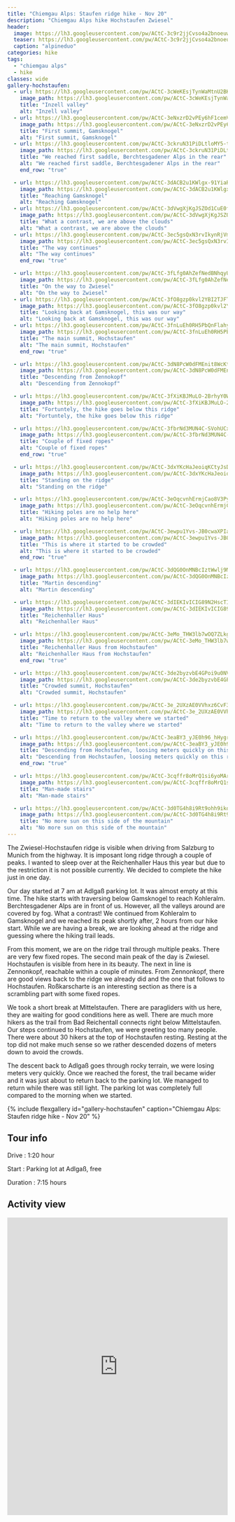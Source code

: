 ```yaml
---
title: "Chiemgau Alps: Staufen ridge hike - Nov 20"
description: "Chiemgau Alps hike Hochstaufen Zwiesel"
header:
  image: https://lh3.googleusercontent.com/pw/ACtC-3c9r2jjCvso4a2bnoeuwbVyWYwQNiYFIsPTm5xMzgc_T2e803U0PA7I-O3JqQOJ89u11JagR9sZrTSPoM0i1C24Lh8seb9znDaWh-vFL9w6pd_3IFZtY5Kj4D40bFAIXQuuHtC3TCf0gFT5rGXJyt4Ekw=w1756-h1316-no?authuser=0
  teaser: https://lh3.googleusercontent.com/pw/ACtC-3c9r2jjCvso4a2bnoeuwbVyWYwQNiYFIsPTm5xMzgc_T2e803U0PA7I-O3JqQOJ89u11JagR9sZrTSPoM0i1C24Lh8seb9znDaWh-vFL9w6pd_3IFZtY5Kj4D40bFAIXQuuHtC3TCf0gFT5rGXJyt4Ekw=w800-h300-no?authuser=0
  caption: "alpineduo"
categories: hike
tags:
  - "chiemgau alps"
  - hike
classes: wide
gallery-hochstaufen:
  - url: https://lh3.googleusercontent.com/pw/ACtC-3cWeKEsjTynWaMtnU2BKIV0xiyGaiSPJLDptdk79qL8Az4OEeFecytAr-ETHU9eDfXKaQ6Wu1kFm6uf47TYwiOMh0dYMWG5oU-FMSpc62qWQ-ArefjrU0_WJkTr4lpltePwXgWaP4SwlO4WMr84ds4zMQ=w1756-h1316-no?authuser=0
    image_path: https://lh3.googleusercontent.com/pw/ACtC-3cWeKEsjTynWaMtnU2BKIV0xiyGaiSPJLDptdk79qL8Az4OEeFecytAr-ETHU9eDfXKaQ6Wu1kFm6uf47TYwiOMh0dYMWG5oU-FMSpc62qWQ-ArefjrU0_WJkTr4lpltePwXgWaP4SwlO4WMr84ds4zMQ=w1756-h1316-no?authuser=0
    title: "Inzell valley"
    alt: "Inzell valley"
  - url: https://lh3.googleusercontent.com/pw/ACtC-3eNxzrD2vPEy6hF1cemV7kFzWTSJSSRFT0i31XIDOtAmcQWrAF5MgF4cm6vz9f4C9fSEnBZOD2wf_SZZYuuO0bKLsJTdTRk7R1hnDSZNeFZTGiQ8i2ARPmo8cZh0IyKuYDtajfNpNBN_WCAVLJbtMDfIw=w1756-h1316-no?authuser=0
    image_path: https://lh3.googleusercontent.com/pw/ACtC-3eNxzrD2vPEy6hF1cemV7kFzWTSJSSRFT0i31XIDOtAmcQWrAF5MgF4cm6vz9f4C9fSEnBZOD2wf_SZZYuuO0bKLsJTdTRk7R1hnDSZNeFZTGiQ8i2ARPmo8cZh0IyKuYDtajfNpNBN_WCAVLJbtMDfIw=w1756-h1316-no?authuser=0
    title: "First summit, Gamsknogel"
    alt: "First summit, Gamsknogel"
  - url: https://lh3.googleusercontent.com/pw/ACtC-3ckruN31PiDLtloMY5-t1V5YP5bXGWu8f9Dtevx283yUgUDWB6rM0LIuxw62O3MsD9bAn91QYXDhBcOn2xSwrSAZkGg2M5Sz3d3zjDzmQhseqUkyKWB4xLNrwAup3jFdhvSiE07LhkyNVKV4NPk9ylzKg=w1756-h1316-no?authuser=0
    image_path: https://lh3.googleusercontent.com/pw/ACtC-3ckruN31PiDLtloMY5-t1V5YP5bXGWu8f9Dtevx283yUgUDWB6rM0LIuxw62O3MsD9bAn91QYXDhBcOn2xSwrSAZkGg2M5Sz3d3zjDzmQhseqUkyKWB4xLNrwAup3jFdhvSiE07LhkyNVKV4NPk9ylzKg=w1756-h1316-no?authuser=0
    title: "We reached first saddle, Berchtesgadener Alps in the rear"
    alt: "We reached first saddle, Berchtesgadener Alps in the rear"
    end_row: "true"

  - url: https://lh3.googleusercontent.com/pw/ACtC-3dACB2u1KWlgx-91YiaRT9OBx3cvcpE1lGqpydKE9ae_gxtU77NRzPBcegB2DgEXFL_3LUM7f8bYYnBiO-d4SnrfbvHdjXIaGDJ9BMTTVUD1Acy3sTCvP0t7A4zq7uM82LjdoRASGu1AjxnDe8jjV50hA=w988-h1316-no?authuser=0
    image_path: https://lh3.googleusercontent.com/pw/ACtC-3dACB2u1KWlgx-91YiaRT9OBx3cvcpE1lGqpydKE9ae_gxtU77NRzPBcegB2DgEXFL_3LUM7f8bYYnBiO-d4SnrfbvHdjXIaGDJ9BMTTVUD1Acy3sTCvP0t7A4zq7uM82LjdoRASGu1AjxnDe8jjV50hA=w988-h1316-no?authuser=0
    title: "Reaching Gamsknogel"
    alt: "Reaching Gamsknogel"
  - url: https://lh3.googleusercontent.com/pw/ACtC-3dVwgXjKgJSZOd1CuE0flDhCEgv5X9KKbbYGdx29TgVeoVJQnlpqUGGKqGhNR0eObQkq9_UVRvw__qLq9thFtocrIdW84Dzh-OvofVAHLLXHLR0zcA4HXPuGpBYzt-BqLNFFmY5Odt3nymLS_WDdUgTzw=w1756-h1316-no?authuser=0
    image_path: https://lh3.googleusercontent.com/pw/ACtC-3dVwgXjKgJSZOd1CuE0flDhCEgv5X9KKbbYGdx29TgVeoVJQnlpqUGGKqGhNR0eObQkq9_UVRvw__qLq9thFtocrIdW84Dzh-OvofVAHLLXHLR0zcA4HXPuGpBYzt-BqLNFFmY5Odt3nymLS_WDdUgTzw=w1756-h1316-no?authuser=0
    title: "What a contrast, we are above the clouds"
    alt: "What a contrast, we are above the clouds"
  - url: https://lh3.googleusercontent.com/pw/ACtC-3ec5gsQxN3rvIkynRjVmn3l84-3Y7cCt2HOte2Iot2N4mMZp4UilKTVKdOsFtKgoYvBjObJlNrhLiFSksIYDFHYFLRAaXk3Ks-kPXJO_YCJBKCTb6vVXin28krdGHQ1blsHDNT5ISVZkEvox3BOnqNttA=w1756-h1316-no?authuser=0
    image_path: https://lh3.googleusercontent.com/pw/ACtC-3ec5gsQxN3rvIkynRjVmn3l84-3Y7cCt2HOte2Iot2N4mMZp4UilKTVKdOsFtKgoYvBjObJlNrhLiFSksIYDFHYFLRAaXk3Ks-kPXJO_YCJBKCTb6vVXin28krdGHQ1blsHDNT5ISVZkEvox3BOnqNttA=w1756-h1316-no?authuser=0
    title: "The way continues"
    alt: "The way continues"
    end_row: "true"

  - url: https://lh3.googleusercontent.com/pw/ACtC-3fLfg0AhZefNedBNhqyU8OsE3-dt_n18RxrcC1PTiOwAQeC8SPJf7jtQFtyutJ2IdiyGSE0SFOfWAHW63pqLf3MK2s-d9UjqKpU7wpyTXDc0SyLrNmYa2I1skwAJSKP4mP9hdZY1rGfwgLgNJEkMnXcIQ=w1756-h1316-no?authuser=0
    image_path: https://lh3.googleusercontent.com/pw/ACtC-3fLfg0AhZefNedBNhqyU8OsE3-dt_n18RxrcC1PTiOwAQeC8SPJf7jtQFtyutJ2IdiyGSE0SFOfWAHW63pqLf3MK2s-d9UjqKpU7wpyTXDc0SyLrNmYa2I1skwAJSKP4mP9hdZY1rGfwgLgNJEkMnXcIQ=w1756-h1316-no?authuser=0
    title: "On the way to Zwiesel"
    alt: "On the way to Zwiesel"
  - url: https://lh3.googleusercontent.com/pw/ACtC-3fO8gzp0kvl2YBI2TJFT5uZQmJT5m4x60gooSIRGOnNtc-LLT0TJIfEnFdqkpGUKer9Kk7qKNYgIhAAJG5-27Nng2IIMlkuCPABJgRzFEgcv0zu3PdRcd7ytEIfSwlA9rFGIpFBV4FRA1371_TBx9zulg=w1756-h1316-no?authuser=0
    image_path: https://lh3.googleusercontent.com/pw/ACtC-3fO8gzp0kvl2YBI2TJFT5uZQmJT5m4x60gooSIRGOnNtc-LLT0TJIfEnFdqkpGUKer9Kk7qKNYgIhAAJG5-27Nng2IIMlkuCPABJgRzFEgcv0zu3PdRcd7ytEIfSwlA9rFGIpFBV4FRA1371_TBx9zulg=w1756-h1316-no?authuser=0
    title: "Looking back at Gamsknogel, this was our way"
    alt: "Looking back at Gamsknogel, this was our way"
  - url: https://lh3.googleusercontent.com/pw/ACtC-3fnLuEh0RH5PbQnFlahysO_lXbXPIoJqVg38SWAN3bsdMxadfeHnEaMoMtD1CHsMLjTyjMxogFoPTf_XLp20tXpE9BTjjrYvht1JJtsxChYLRyzXPZNkyHKNfTRRoJdpmxOVE9xvSEEB0IOqKoAgq0spw=w1756-h1316-no?authuser=0
    image_path: https://lh3.googleusercontent.com/pw/ACtC-3fnLuEh0RH5PbQnFlahysO_lXbXPIoJqVg38SWAN3bsdMxadfeHnEaMoMtD1CHsMLjTyjMxogFoPTf_XLp20tXpE9BTjjrYvht1JJtsxChYLRyzXPZNkyHKNfTRRoJdpmxOVE9xvSEEB0IOqKoAgq0spw=w1756-h1316-no?authuser=0
    title: "The main summit, Hochstaufen"
    alt: "The main summit, Hochstaufen"
    end_row: "true"

  - url: https://lh3.googleusercontent.com/pw/ACtC-3dN8PcW0dFMEnit8WcKtYvW1vQ9_X6NS00qTyLA4D66D-wP7kiVOjI-5X-z9L8SVZx8beEYBX9EsW3yUoCZXNx3Bl6k9S5sf7BVyLv8GzZbPE-ldVpAJdW0htaqI-S7Q9EtZiFGYNUlCZDrp0alz7yP2A=w1756-h1316-no?authuser=0
    image_path: https://lh3.googleusercontent.com/pw/ACtC-3dN8PcW0dFMEnit8WcKtYvW1vQ9_X6NS00qTyLA4D66D-wP7kiVOjI-5X-z9L8SVZx8beEYBX9EsW3yUoCZXNx3Bl6k9S5sf7BVyLv8GzZbPE-ldVpAJdW0htaqI-S7Q9EtZiFGYNUlCZDrp0alz7yP2A=w1756-h1316-no?authuser=0
    title: "Descending from Zennokopf"
    alt: "Descending from Zennokopf"

  - url: https://lh3.googleusercontent.com/pw/ACtC-3fXiKBJMuLO-2BrhyY0WZbfB2atSIfodjU9oOuvezA18wAnQlfRZBNYros1Xx_wCz4cNDlCYbxbTevC0rNAw6Ukqt8tAZ7g4iw4lFFvtpi2XtAf7weY_iwH5FmrkW0bjQHmSSrfsE91Kc60JV8td6hWsQ=w1756-h1316-no?authuser=0
    image_path: https://lh3.googleusercontent.com/pw/ACtC-3fXiKBJMuLO-2BrhyY0WZbfB2atSIfodjU9oOuvezA18wAnQlfRZBNYros1Xx_wCz4cNDlCYbxbTevC0rNAw6Ukqt8tAZ7g4iw4lFFvtpi2XtAf7weY_iwH5FmrkW0bjQHmSSrfsE91Kc60JV8td6hWsQ=w1756-h1316-no?authuser=0
    title: "Fortuntely, the hike goes below this ridge"
    alt: "Fortuntely, the hike goes below this ridge"

  - url: https://lh3.googleusercontent.com/pw/ACtC-3fbrNd3MUN4C-SVohUCx4vce8X8EhsFxQe33yUJqxjMqLOJSk1JX1CAIDwcNVHTt39uxQD3GdEpAUF6zaUfC7SR3tCJjkoDk0Sx8OnkhEjpo_XhgpA9J861ck03-x30Kf1xgH6Eo8ZEwc8su9bmWPVf8g=w988-h1316-no?authuser=0
    image_path: https://lh3.googleusercontent.com/pw/ACtC-3fbrNd3MUN4C-SVohUCx4vce8X8EhsFxQe33yUJqxjMqLOJSk1JX1CAIDwcNVHTt39uxQD3GdEpAUF6zaUfC7SR3tCJjkoDk0Sx8OnkhEjpo_XhgpA9J861ck03-x30Kf1xgH6Eo8ZEwc8su9bmWPVf8g=w988-h1316-no?authuser=0
    title: "Couple of fixed ropes"
    alt: "Couple of fixed ropes"
    end_row: "true"

  - url: https://lh3.googleusercontent.com/pw/ACtC-3dxYKcHaJeoiqKCtyJsDA6mF3C3DFtK83gU2ai7m4mVauir5GSA5hP3VB5OFlEyW6gL9ejssb53w3xnDJMLiRZo66wReOxUTNwOuU05Bs5ow_LLpK13iDdUNQOdETERA9-jgFpMXK8DTOx026pAaxIYYQ=w988-h1316-no?authuser=0
    image_path: https://lh3.googleusercontent.com/pw/ACtC-3dxYKcHaJeoiqKCtyJsDA6mF3C3DFtK83gU2ai7m4mVauir5GSA5hP3VB5OFlEyW6gL9ejssb53w3xnDJMLiRZo66wReOxUTNwOuU05Bs5ow_LLpK13iDdUNQOdETERA9-jgFpMXK8DTOx026pAaxIYYQ=w988-h1316-no?authuser=0
    title: "Standing on the ridge"
    alt: "Standing on the ridge"

  - url: https://lh3.googleusercontent.com/pw/ACtC-3eOqcvnhErmjCao8V3PyXa-22zEfCjujAQjmN3W9e7w1EzymqkKZLlbZvm_k35aGAv8ySmtrKK70eCaPxOMYtbv2mUlXJldlGvXVJ8wq9proscjdJpuCpS5w0JJ6PACgDdWioff9U_HNmCaJhxYstbylQ=w988-h1316-no?authuser=0
    image_path: https://lh3.googleusercontent.com/pw/ACtC-3eOqcvnhErmjCao8V3PyXa-22zEfCjujAQjmN3W9e7w1EzymqkKZLlbZvm_k35aGAv8ySmtrKK70eCaPxOMYtbv2mUlXJldlGvXVJ8wq9proscjdJpuCpS5w0JJ6PACgDdWioff9U_HNmCaJhxYstbylQ=w988-h1316-no?authuser=0
    title: "Hiking poles are no help here"
    alt: "Hiking poles are no help here"

  - url: https://lh3.googleusercontent.com/pw/ACtC-3ewpu1Yvs-JB0cwaXPIauGkd950KO0C7c6UJaopyuguG9XMYBGyp14G9KHUhLyC03KvNUK_98Q3On5LH5SnmZRhEzQowx6VnFbvuzigsIqfSuS5BQuM-NOv8kpyrV0Gm6qtfEJG1eKtrdST3mrwpVudDQ=w988-h1316-no?authuser=0
    image_path: https://lh3.googleusercontent.com/pw/ACtC-3ewpu1Yvs-JB0cwaXPIauGkd950KO0C7c6UJaopyuguG9XMYBGyp14G9KHUhLyC03KvNUK_98Q3On5LH5SnmZRhEzQowx6VnFbvuzigsIqfSuS5BQuM-NOv8kpyrV0Gm6qtfEJG1eKtrdST3mrwpVudDQ=w988-h1316-no?authuser=0
    title: "This is where it started to be crowded"
    alt: "This is where it started to be crowded"
    end_row: "true"

  - url: https://lh3.googleusercontent.com/pw/ACtC-3dQG0OnMNBcIztWwlj9MJSDErNhDcP8kkGzFuXj3izbptl014lKfg0jMBgapkzmYUSeieTF-9N4nA5cqxqyiV_6YGNL7PTta0ruJOQiuOvzR4gHjuDk7tPksxyJN6woSg5CXiGbZ_moThQCR7WPP7NwBQ=w988-h1316-no?authuser=0
    image_path: https://lh3.googleusercontent.com/pw/ACtC-3dQG0OnMNBcIztWwlj9MJSDErNhDcP8kkGzFuXj3izbptl014lKfg0jMBgapkzmYUSeieTF-9N4nA5cqxqyiV_6YGNL7PTta0ruJOQiuOvzR4gHjuDk7tPksxyJN6woSg5CXiGbZ_moThQCR7WPP7NwBQ=w988-h1316-no?authuser=0
    title: "Martin descending"
    alt: "Martin descending"

  - url: https://lh3.googleusercontent.com/pw/ACtC-3dIEKIvICIG89N2HscTImBNu_G9PIVPN5HNF43U41MmwO6STx1zPIq5DPlXAiojap5Wl4E1iEd5TGzfYrLPMseLcvuDBwhZ4zzcg5ZcZ7XA3aNipyi-Kg29AqmgnhlWJAC0DJWmVJMg5fwiebTCakgM5Q=w1756-h1316-no?authuser=0
    image_path: https://lh3.googleusercontent.com/pw/ACtC-3dIEKIvICIG89N2HscTImBNu_G9PIVPN5HNF43U41MmwO6STx1zPIq5DPlXAiojap5Wl4E1iEd5TGzfYrLPMseLcvuDBwhZ4zzcg5ZcZ7XA3aNipyi-Kg29AqmgnhlWJAC0DJWmVJMg5fwiebTCakgM5Q=w1756-h1316-no?authuser=0
    title: "Reichenhaller Haus"
    alt: "Reichenhaller Haus"

  - url: https://lh3.googleusercontent.com/pw/ACtC-3eMo_THW3lb7wOQ7ZLkgaD3dOTcyymMY8ObgSCFYd-WRpPJtY6eGp7sNs7jh44Cxk9Vt7tIis8JuZSAP8-Madvqne2POmPpIwtDezF62sSbMfs4UDosJDI-q9cu1-to7HI_RKGufHfEuHlr1jESZtCRZA=w1756-h1316-no?authuser=0
    image_path: https://lh3.googleusercontent.com/pw/ACtC-3eMo_THW3lb7wOQ7ZLkgaD3dOTcyymMY8ObgSCFYd-WRpPJtY6eGp7sNs7jh44Cxk9Vt7tIis8JuZSAP8-Madvqne2POmPpIwtDezF62sSbMfs4UDosJDI-q9cu1-to7HI_RKGufHfEuHlr1jESZtCRZA=w1756-h1316-no?authuser=0
    title: "Reichenhaller Haus from Hochstaufen"
    alt: "Reichenhaller Haus from Hochstaufen"
    end_row: "true"

  - url: https://lh3.googleusercontent.com/pw/ACtC-3de2byzvbE4GPoi9u0NV2jMscaGT4FqgLFW2Zd5iBMmYsP5Dls3lInQjBQT9Emi2UcEbLheJM38tY5HBU2VsML_KxiSTNuDZus1P9ebh-RJLMY1hcQ2-PVu1LquJxPBgG-1OBF55eOtyQjGLh7U8vXr1w=w1756-h1316-no?authuser=0
    image_path: https://lh3.googleusercontent.com/pw/ACtC-3de2byzvbE4GPoi9u0NV2jMscaGT4FqgLFW2Zd5iBMmYsP5Dls3lInQjBQT9Emi2UcEbLheJM38tY5HBU2VsML_KxiSTNuDZus1P9ebh-RJLMY1hcQ2-PVu1LquJxPBgG-1OBF55eOtyQjGLh7U8vXr1w=w1756-h1316-no?authuser=0
    title: "Crowded summit, Hochstaufen"
    alt: "Crowded summit, Hochstaufen"

  - url: https://lh3.googleusercontent.com/pw/ACtC-3e_2UXzAE0VVhxz6CvF3C9lJfIMkAyA7QgqY0gt-MkbWkUMAheZGBUrnUZza1sjZOhde_8gjq_xPDoExB3BgtSD0IjqTuUuluTfjjy3L160QR2neG2_rBOuRXZ92tYpVLl0-rSrrH22u_Xpf4QMDex0Rw=w1756-h1316-no?authuser=0
    image_path: https://lh3.googleusercontent.com/pw/ACtC-3e_2UXzAE0VVhxz6CvF3C9lJfIMkAyA7QgqY0gt-MkbWkUMAheZGBUrnUZza1sjZOhde_8gjq_xPDoExB3BgtSD0IjqTuUuluTfjjy3L160QR2neG2_rBOuRXZ92tYpVLl0-rSrrH22u_Xpf4QMDex0Rw=w1756-h1316-no?authuser=0
    title: "Time to return to the valley where we started"
    alt: "Time to return to the valley where we started"

  - url: https://lh3.googleusercontent.com/pw/ACtC-3eaBY3_yJE0h96_hHygrxZanKYhtvqunHpsmvjqFH1uM2DJvfwFX0OjsirTrkNxBiMuB0vQTTTEVzmBX_VneklrfcocV9uyWsb3B0-cZWE3x1kxySCK34c0ih9WATm0BYSHk6tw-QmHAxpc1JvTmlKm5g=w1756-h1316-no?authuser=0
    image_path: https://lh3.googleusercontent.com/pw/ACtC-3eaBY3_yJE0h96_hHygrxZanKYhtvqunHpsmvjqFH1uM2DJvfwFX0OjsirTrkNxBiMuB0vQTTTEVzmBX_VneklrfcocV9uyWsb3B0-cZWE3x1kxySCK34c0ih9WATm0BYSHk6tw-QmHAxpc1JvTmlKm5g=w1756-h1316-no?authuser=0
    title: "Descending from Hochstaufen, loosing meters quickly on this rocky terrain"
    alt: "Descending from Hochstaufen, loosing meters quickly on this rocky terrain" 
    end_row: "true"

  - url: https://lh3.googleusercontent.com/pw/ACtC-3cqffr8oMrQ1si6yoMAroWwq9eIs-mvXKg2RnHn2C21uCnWo3Q4Iuq31cfds3wng-QCX7M4lYUeG8HXOaR5dKX8ZQ0YLkMEHkGrD7Ah0L5R1eqDkhS2WOQD4XXI4UfSs5nhj0UsnVzgHYCxtIPCmP8GQg=w988-h1316-no?authuser=0
    image_path: https://lh3.googleusercontent.com/pw/ACtC-3cqffr8oMrQ1si6yoMAroWwq9eIs-mvXKg2RnHn2C21uCnWo3Q4Iuq31cfds3wng-QCX7M4lYUeG8HXOaR5dKX8ZQ0YLkMEHkGrD7Ah0L5R1eqDkhS2WOQD4XXI4UfSs5nhj0UsnVzgHYCxtIPCmP8GQg=w988-h1316-no?authuser=0
    title: "Man-made stairs"
    alt: "Man-made stairs"

  - url: https://lh3.googleusercontent.com/pw/ACtC-3d0TG4h8i9Rt9ohh9ikdBVoX7gASWyBUGSPCWLToVmA-Pn9RuPjPgS6L43cn1468x9lSYI3Tq6g302lOvw1ZSZa-IpOzntSmTsJhnzYxzJAur3n48CijTK0BMggp94xjVV8qJna_mKCvCBccefUHYAKCQ=w1756-h1316-no?authuser=0
    image_path: https://lh3.googleusercontent.com/pw/ACtC-3d0TG4h8i9Rt9ohh9ikdBVoX7gASWyBUGSPCWLToVmA-Pn9RuPjPgS6L43cn1468x9lSYI3Tq6g302lOvw1ZSZa-IpOzntSmTsJhnzYxzJAur3n48CijTK0BMggp94xjVV8qJna_mKCvCBccefUHYAKCQ=w1756-h1316-no?authuser=0
    title: "No more sun on this side of the mountain"
    alt: "No more sun on this side of the mountain"
---
```


The Zwiesel-Hochstaufen ridge is visible when driving from Salzburg to Munich from the highway. It is imposant long ridge through a couple of peaks. I wanted to sleep over at the Reichenhaller Haus this year but due to the restriction it is not possible currently. We decided to complete the hike just in one day.

Our day started at 7 am at Adlgaß parking lot. It was almost empty at this time. The hike starts with traversing below Gamsknogel to reach Kohleralm. Berchtesgadener Alps are in front of us. However, all the valleys around are covered by fog. What a contrast! We continued from Kohleralm to Gamsknogel and we reached its peak shortly after, 2 hours from our hike start. While we are having a break, we are looking ahead at the ridge and guessing where the hiking trail leads.

From this moment, we are on the ridge trail through multiple peaks. There are very few fixed ropes. The second main peak of the day is Zwiesel. Hochstaufen is visible from here in its beauty. The next in line is Zennonkopf, reachable within a couple of minutes. From Zennonkopf, there are good views back to the ridge we already did and the one that follows to Hochstaufen. Roßkarscharte is an interesting section as there is a scrambling part with some fixed ropes.

We took a short break at Mittelstaufen. There are paragliders with us here, they are waiting for good conditions here as well. There are much more hikers as the trail from Bad Reichentall connects right below Mittelstaufen. Our steps continued to Hochstaufen, we were greeting too many people. There were about 30 hikers at the top of Hochstaufen resting. Resting at the top did not make much sense so we rather descended dozens of meters down to avoid the crowds.

The descent back to Adlgaß goes through rocky terrain, we were losing meters very quickly. Once we reached the forest, the trail became wider and it was just about to return back to the parking lot. We managed to return while there was still light. The parking lot was completely full compared to the morning when we started.

{% include flexgallery id="gallery-hochstaufen" caption="Chiemgau Alps: Staufen ridge hike - Nov 20" %}

## Tour info

Drive
: 1:20 hour

Start
: Parking lot at Adlgaß, free

Duration
: 7:15 hours

## Activity view

<iframe src="https://www.komoot.com/tour/281598257/embed?profile=1" width="100%" height="680" frameborder="0" scrolling="no"></iframe>
